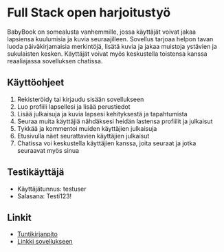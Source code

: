 # Full Stack open harjoitustyö

BabyBook on somealusta vanhemmille, jossa käyttäjät voivat jakaa lapsiensa kuulumisia ja kuvia seuraajilleen. 
Sovellus tarjoaa helpon tavan luoda päiväkirjamaisia merkintöjä, lisätä kuvia ja jakaa muistoja ystävien ja sukulaisten kesken.
Käyttäjät voivat myös keskustella toistensa kanssa reaaliajassa sovelluksen chatissa.

## Käyttöohjeet
1. Rekisteröidy tai kirjaudu sisään sovellukseen
2. Luo profiili lapsellesi ja lisää perustiedot
3. Lisää julkaisuja ja kuvia lapsesi kehityksestä ja tapahtumista
4. Seuraa muita käyttäjiä nähdäksesi heidän lastensa profiilit ja julkaisut
5. Tykkää ja kommentoi muiden käyttäjien julkaisuja
6. Etusivulla näet seurattavien käyttäjien julkaisut
7. Chatissa voi keskustella käyttäjien kanssa, joita seuraat ja jotka seuraavat myös sinua

## Testikäyttäjä
- Käyttäjätunnus: testuser
- Salasana: Testi123!

## Linkit
- [Tuntikirjanpito](./tuntikirjanpito.md)
- [Linkki sovellukseen](https://babybook.fly.dev)
